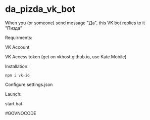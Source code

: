 # da_pizda_vk_bot
When you (or someone) send message "Да", this VK bot replies to it "Пизда"

Requirments:

VK Account

VK Access token (get on vkhost.github.io, use Kate Mobile)

Installation:
```
npm i vk-io
```
Configure settings.json

Launch:

start.bat

#GOVNOCODE
